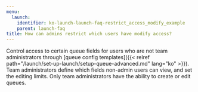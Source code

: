 ```yaml
---
menu:
  launch:
    identifier: ko-launch-launch-faq-restrict_access_modify_example
    parent: launch-faq
title: How can admins restrict which users have modify access?
---
```


Control access to certain queue fields for users who are not team administrators through [queue config templates]({{< relref path="/launch/set-up-launch/setup-queue-advanced.md" lang="ko" >}}). Team administrators define which fields non-admin users can view, and set the editing limits. Only team administrators have the ability to create or edit queues.